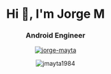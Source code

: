 <h1 align="center">Hi 👋, I'm Jorge M</h1>
<h3 align="center">Android Engineer</h3>

<p align="center">
<a href="https://www.linkedin.com/in/jorgemayta/?locale=en_US" target="blank"><img align="center" src="https://img.shields.io/badge/linkedin-%230077B5.svg?&style=for-the-badge&logo=linkedin&logoColor=white" alt="jorge-mayta"/></a>
</p>

<p align="center"><img align="center" src="https://github-readme-streak-stats.herokuapp.com/?user=jmayta1984&" alt="jmayta1984" /></p>
